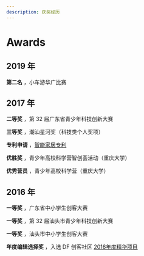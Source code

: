 ```yaml
---
description: 获奖经历
---
```


# Awards

## 2019 年

**第二名** ，小车游华广比赛

## 2017 年

**二等奖** ，第 32 届广东省青少年科技创新大赛

**三等奖** ，潮汕星河奖（科技类个人奖项）

**专利申请** ，[智能家居专利](https://github.com/linyuxuanlin/CASTIC/tree/master/专利相关)

**优胜奖** ，青少年高校科学营智创荟活动（重庆大学）

**优秀营员** ，青少年高校科学营（重庆大学）

## 2016 年

**一等奖** ，广东省中小学生创客大赛

**一等奖** ，第 32 届汕头市青少年科技创新大赛

**一等奖** ，汕头市中小学生创客大赛

**年度编辑选择奖** ，入选 DF 创客社区 [2016年度精华项目](http://weixin.drip.im/form/statistics/6bcba4ee-9032-420f-b7b2-1e189e03c794?special=185552)

